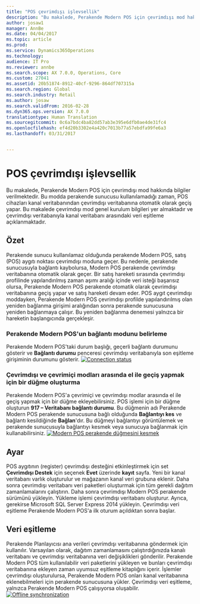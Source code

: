 ```yaml
---
title: "POS çevrimdışı işlevsellik"
description: "Bu makalede, Perakende Modern POS için çevrimdışı mod hakkında bilgiler verilmektedir. Bu modda perakende sunucusu kullanılamadığı zaman, POS cihazları kanal veritabanından çevrimdışı veritabanına otomatik olarak geçiş yapar. Bu makalede çevrimdışı mod genel kurulum bilgileri yer almaktadır ve çevrimdışı veritabanıyla kanal veritabanı arasındaki veri eşitleme açıklanmaktadır."
author: josaw1
manager: AnnBe
ms.date: 04/04/2017
ms.topic: article
ms.prod: 
ms.service: Dynamics365Operations
ms.technology: 
audience: IT Pro
ms.reviewer: annbe
ms.search.scope: AX 7.0.0, Operations, Core
ms.custom: 27041
ms.assetid: 20b51874-8912-40cf-9296-864df707315a
ms.search.region: Global
ms.search.industry: Retail
ms.author: josaw
ms.search.validFrom: 2016-02-28
ms.dyn365.ops.version: AX 7.0.0
translationtype: Human Translation
ms.sourcegitcommit: 0c6a7bdc4ba82dd57ab3e395e6dfb0ae4de31fc4
ms.openlocfilehash: ef4d20b3302e4a420c7013b77a57ebdfa99fe6a3
ms.lasthandoff: 03/31/2017


---
```


# <a name="pos-offline-functionality"></a>POS çevrimdışı işlevsellik

Bu makalede, Perakende Modern POS için çevrimdışı mod hakkında bilgiler verilmektedir. Bu modda perakende sunucusu kullanılamadığı zaman, POS cihazları kanal veritabanından çevrimdışı veritabanına otomatik olarak geçiş yapar. Bu makalede çevrimdışı mod genel kurulum bilgileri yer almaktadır ve çevrimdışı veritabanıyla kanal veritabanı arasındaki veri eşitleme açıklanmaktadır.

<a name="overview"></a>Özet
--------

Perakende sunucu kullanılamaz olduğunda perakende Modern POS, satış (POS) aygıtı noktası çevrimdışı moduna geçer. Bu nedenle, perakende sunucusuyla bağlantı kaybolursa, Modern POS perakende çevrimdışı veritabanına otomatik olarak geçer. Bir satış hareketi sırasında çevrimdışı profilinde yapılandırılmış zaman aşımı aralığı içinde veri isteği başarısız olursa, Perakende Modern POS perakende otomatik olarak çevrimdışı veritabanına geçiş yapar ve satış hareketi devam eder. POS aygıt çevrimdışı moddayken, Perakende Modern POS çevrimdışı profilde yapılandırılmış olan yeniden bağlanma girişimi aralığından sonra perakende sunucusuna yeniden bağlanmaya çalışır. Bu yeniden bağlanma denemesi yalnızca bir hareketin başlangıcında gerçekleşir.

### <a name="determining-the-connection-mode-of-retail-modern-pos"></a>Perakende Modern POS'un bağlantı modunu belirleme

Perakende Modern POS'taki durum başlığı, geçerli bağlantı durumunu gösterir ve **Bağlantı durumu** penceresi çevrimdışı veritabanıyla son eşitleme girişiminin durumunu gösterir. [![Connection status](./media/status.png)](./media/status.png)

### <a name="creating-a-button-to-manually-switch-between-online-and-offline-modes"></a>Çevrimdışı ve çevrimiçi modları arasında el ile geçiş yapmak için bir düğme oluşturma

Perakende Modern POS'a çevrimiçi ve çevrimdışı modlar arasında el ile geçiş yapmak için bir düğme ekleyebilirsiniz. POS işlemi için bir düğme oluşturun **917 – Veritabanı bağlantı durumu**. Bu düğmenin adı Perakende Modern POS perakende sunucusuna bağlı olduğunda **Bağlantıyı kes** ve bağlantı kesildiğinde **Bağlan**'dır. Bu düğmeyi bağlantıyı görüntülemek ve perakende sunucusuyla bağlantıyı kesmek veya sunucuya bağlanmak için kullanabilirsiniz. [![Modern POS perakende düğmesini kesmek](./media/details-1024x537.png)](./media/details.png)

## <a name="setup"></a>Ayar
POS aygıtının (register) çevrimdışı desteğini etkinleştirmek için set **Çevrimdışı Destek** için seçenek **Evet** üzerinde **kayıt** sayfa. Yeni bir kanal veritabanı varlık oluşturulur ve mağazanın kanal veri grubuna eklenir. Daha sonra çevrimdışı veritabanı veri paketleri oluşturmak için tüm gerekli dağıtım zamanlamalarını çalıştırın. Daha sonra çevrimdışı Modern POS perakende sürümünü yükleyin. Yükleme işlemi çevrimdışı veritabanı oluşturur. Ayrıca, gerekirse Microsoft SQL Server Express 2014 yükleyin. Çevrimdışı veri eşitleme Perakende Modern POS'a ilk oturum açıldıktan sonra başlar.

## <a name="data-synchronization"></a>Veri eşitleme
Perakende Planlayıcısı ana verileri çevrimdışı veritabanına göndermek için kullanılır. Varsayılan olarak, dağıtım zamanlamasını çalıştırdığınızda kanalı veritabanı ve çevrimdışı veritabanına veri değişiklikleri gönderilir. Perakende Modern POS tüm kullanılabilir veri paketlerini yükleyen ve bunları çevrimdışı veritabanına ekleyen zaman uyumsuz eşitleme kitaplığını içerir. İşlemler çevrimdışı oluşturulursa, Perakende Modern POS onları kanal veritabanına eklenebilmeleri için perakende sunucusuna yükler. Çevrimdışı veri eşitleme, yalnızca Perakende Modern POS çalışıyorsa oluşabilir. [![Offline synchronization](./media/offline-sync-1024x521.png)](./media/offline-sync.png)


